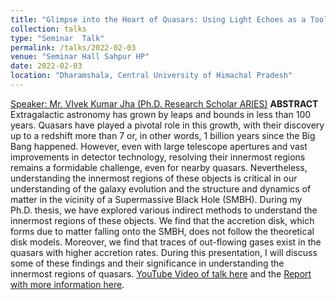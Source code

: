 ```yaml
---
title: "Glimpse into the Heart of Quasars: Using Light Echoes as a Tool"
collection: talks
type: "Seminar  Talk"
permalink: /talks/2022-02-03
venue: "Seminar Hall Sahpur HP"
date: 2022-02-03
location: "Dharamshala, Central University of Himachal Pradesh"
---
```


[Speaker: Mr. VIvek Kumar Jha (Ph.D. Research Scholar ARIES)](https://github.com/viveikjha)
**ABSTRACT** Extragalactic astronomy has grown by leaps and bounds in less than 100 years. Quasars have played a pivotal role in this growth, with their discovery up to a redshift more than 7 or, in other words, 1 billion years since the Big Bang happened. However, even with large telescope apertures and vast improvements in detector technology, resolving their innermost regions remains a formidable challenge, even for nearby quasars. Nevertheless, understanding the innermost regions of these objects is critical in our understanding of the galaxy evolution and the structure and dynamics of matter in the vicinity of a Supermassive Black Hole (SMBH). During my Ph.D. thesis, we have explored various indirect methods to understand the innermost regions of these objects. We find that the accretion disk, which forms due to matter falling onto the SMBH, does not follow the theoretical disk models. Moreover, we find that traces of out-flowing gases exist in the quasars with higher accretion rates. During this presentation, I will discuss some of these findings and their significance in understanding the innermost regions of quasars.
[YouTube Video of talk here](https://www.youtube.com/watch?v=20L3Hq_pNVc&t=3401s)  and the
[Report with more information  here](/files/report_2022-02-03.html).
